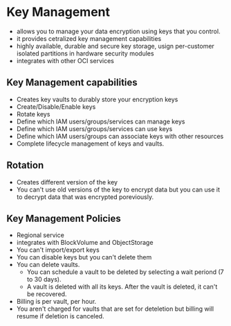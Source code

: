 # Key Management
- allows you to manage your data encryption using keys that you control.
- it provides cetralized key management capabilities
- highly available, durable and secure key storage, usign per-customer isolated partitions in hardware security modules
- integrates with other OCI services

## Key Management capabilities
- Creates key vaults to durably store your encryption keys
- Create/Disable/Enable keys
- Rotate keys
- Define which IAM users/groups/services can manage keys
- Define which IAM users/groups/services can use keys
- Define which IAM users/groups can associate keys with other resources
- Complete lifecycle management of keys and vaults.

## Rotation
- Creates different version of the key
- You can't use old versions of the key to encrypt data but you can use it to decrypt data that was encrypted poreviously.

## Key Management Policies
- Regional service
- integrates with BlockVolume and ObjectStorage
- You can't import/export keys
- You can disable keys but you can't delete them
- You can delete vaults. 
   - You can schedule a vault to be deleted by selecting a wait periond (7 to 30 days). 
   - A vault is deleted with all its keys. After the vault is deleted, it can't be recovered.
- Billing is per vault, per hour.
- You aren't charged for vaults that are set for deteletion but billing will resume if deletion is canceled.
